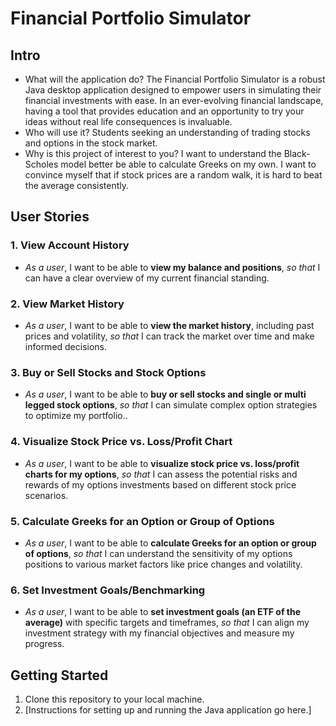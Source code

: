 # Financial Portfolio Simulator

## Intro
- What will the application do?
The Financial Portfolio Simulator is a robust Java desktop application designed to empower users in simulating their financial investments with ease. In an ever-evolving financial landscape, having a tool that provides education and an opportunity to try your ideas without real life consequences is invaluable.
- Who will use it?
Students seeking an understanding of trading stocks and options in the stock market.
- Why is this project of interest to you?
I want to understand the Black-Scholes model better be able to calculate Greeks on my own.
I want to convince myself that if stock prices are a random walk, it is hard to beat the average consistently.

## User Stories

### 1. View Account History
- *As a user*, I want to be able to **view my balance and positions**, *so that* I can have a clear overview of my current financial standing.

### 2. View Market History
- *As a user*, I want to be able to **view the market history**, including past prices and volatility, *so that* I can track the market over time and make informed decisions.

### 3. Buy or Sell Stocks and Stock Options
- *As a user*, I want to be able to **buy or sell stocks and single or multi legged stock options**, *so that* I can simulate complex option strategies to optimize my portfolio..

### 4. Visualize Stock Price vs. Loss/Profit Chart
- *As a user*, I want to be able to **visualize stock price vs. loss/profit charts for my options**, *so that* I can assess the potential risks and rewards of my options investments based on different stock price scenarios.

### 5. Calculate Greeks for an Option or Group of Options
- *As a user*, I want to be able to **calculate Greeks for an option or group of options**, *so that* I can understand the sensitivity of my options positions to various market factors like price changes and volatility.

### 6. Set Investment Goals/Benchmarking
- *As a user*, I want to be able to **set investment goals (an ETF of the average)** with specific targets and timeframes, *so that* I can align my investment strategy with my financial objectives and measure my progress.

## Getting Started
1. Clone this repository to your local machine.
2. [Instructions for setting up and running the Java application go here.]